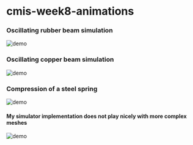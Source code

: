 # cmis-week8-animations
### Oscillating rubber beam simulation
![demo](traction_stop_rubber.gif)

### Oscillating copper beam simulation
![demo](traction_stop_copper.gif)

### Compression of a steel spring
![demo](steel_spring.gif)

#### My simulator implementation does not play nicely with more complex meshes
![demo](wildmeshing_spring.gif)
